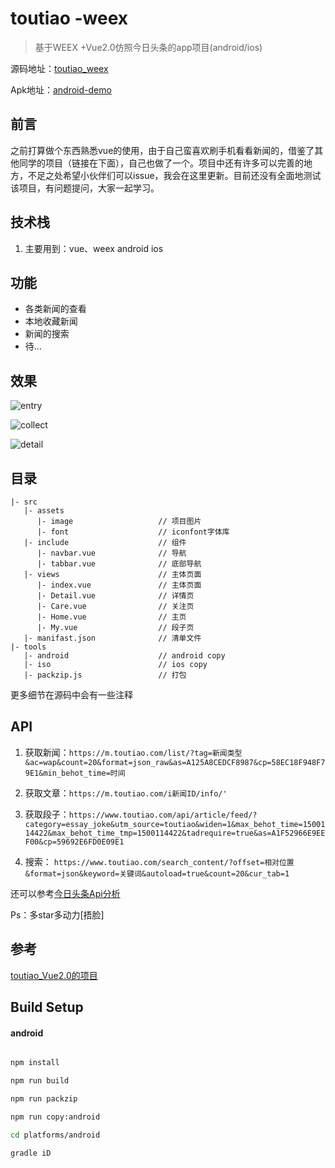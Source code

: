 # toutiao -weex 

> 基于WEEX +Vue2.0仿照今日头条的app项目(android/ios)

源码地址：[toutiao_weex](https://github.com/weexext/weex-toutiao)

Apk地址：[android-demo](https://github.com/weexext/weex-toutiao/blob/master/app-debug.apk?raw=true)

## 前言



之前打算做个东西熟悉vue的使用，由于自己蛮喜欢刷手机看看新闻的，借鉴了其他同学的项目（链接在下面），自己也做了一个。项目中还有许多可以完善的地方，不足之处希望小伙伴们可以issue，我会在这里更新。目前还没有全面地测试该项目，有问题提问，大家一起学习。

## 技术栈

1. 主要用到：vue、weex android ios

## 功能

- 各类新闻的查看
- 本地收藏新闻
- 新闻的搜索
- 待...

## 效果

![entry](https://github.com/weexext/weex-toutiao/blob/master/capture/v_2.gif?raw=true)

![collect](https://github.com/Huahua-Chen/images/blob/master/images_inBlog/toutioa_home.png)

![detail](https://github.com/Huahua-Chen/images/blob/master/images_inBlog/toutiao_detail.png)


## 目录
```
|- src
   |- assets
      |- image                   // 项目图片
      |- font                    // iconfont字体库
   |- include                    // 组件
      |- navbar.vue              // 导航
      |- tabbar.vue              // 底部导航
   |- views                      // 主体页面
      |- index.vue               // 主体页面
      |- Detail.vue              // 详情页
      |- Care.vue                // 关注页
      |- Home.vue                // 主页
      |- My.vue                  // 段子页
   |- manifast.json              // 清单文件
|- tools
   |- android                    // android copy
   |- iso                        // ios copy
   |- packzip.js                 // 打包
```
更多细节在源码中会有一些注释
## API
1. 获取新闻：`https://m.toutiao.com/list/?tag=新闻类型&ac=wap&count=20&format=json_raw&as=A125A8CEDCF8987&cp=58EC18F948F79E1&min_behot_time=时间`

2. 获取文章：`https://m.toutiao.com/i新闻ID/info/'`

3. 获取段子：`https://www.toutiao.com/api/article/feed/?category=essay_joke&utm_source=toutiao&widen=1&max_behot_time=1500114422&max_behot_time_tmp=1500114422&tadrequire=true&as=A1F52966E9EEF00&cp=59692E6FD0E09E1`

4. 搜索： `https://www.toutiao.com/search_content/?offset=相对位置&format=json&keyword=关键词&autoload=true&count=20&cur_tab=1`

还可以参考[今日头条Api分析](https://github.com/iMeiji/Toutiao/wiki/%E4%BB%8A%E6%97%A5%E5%A4%B4%E6%9D%A1Api%E5%88%86%E6%9E%90)


Ps：多star多动力[捂脸]

## 参考

[toutiao_Vue2.0的项目](https://github.com/Huahua-Chen/toutiao_Vue2.0)


## Build Setup

#### android
``` bash

npm install

npm run build

npm run packzip

npm run copy:android

cd platforms/android

gradle iD

```
